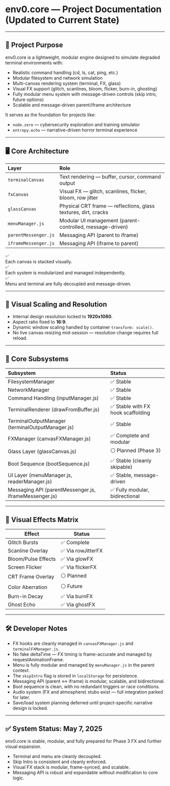 # env0.core — Project Documentation (Updated to Current State)

---

## 🧠 Project Purpose

env0.core is a lightweight, modular engine designed to simulate degraded terminal environments with:
- Realistic command handling (cd, ls, cat, ping, etc.)
- Modular filesystem and network simulation
- Multi-canvas rendering system (terminal, FX, glass)
- Visual FX support (glitch, scanlines, bloom, flicker, burn-in, ghosting)
- Fully modular menu system with message-driven controls (skip intro, future options)
- Scalable and message-driven parent/iframe architecture

It serves as the foundation for projects like:
- `node.zero` — cybersecurity exploration and training simulator
- `entropy.echo` — narrative-driven horror terminal experience

---

## 🖥️ Core Architecture

| Layer | Role |
|:------|:-----|
| `terminalCanvas` | Text rendering — buffer, cursor, command output |
| `fxCanvas` | Visual FX — glitch, scanlines, flicker, bloom, row jitter |
| `glassCanvas` | Physical CRT frame — reflections, glass textures, dirt, cracks |
| `menuManager.js` | Modular UI management (parent-controlled, message-driven) |
| `parentMessenger.js` | Messaging API (parent to iframe) |
| `iframeMessenger.js` | Messaging API (iframe to parent) |

✅  
Each canvas is stacked visually.  
✅  
Each system is modularized and managed independently.  
✅  
Menu and terminal are fully decoupled and message-driven.

---

## 📏 Visual Scaling and Resolution

- Internal design resolution locked to **1920x1080**.
- Aspect ratio fixed to **16:9**.
- Dynamic window scaling handled by container `transform: scale()`.
- No live canvas resizing mid-session — resolution change requires full reload.

---

## 🧩 Core Subsystems

| Subsystem | Status |
|:----------|:-------|
| FilesystemManager | ✅ Stable |
| NetworkManager | ✅ Stable |
| Command Handling (inputManager.js) | ✅ Stable |
| TerminalRenderer (drawFromBuffer.js) | ✅ Stable with FX hook scaffolding |
| TerminalOutputManager (terminalOutputManager.js) | ✅ Stable |
| FXManager (canvasFXManager.js) | ✅ Complete and modular |
| Glass Layer (glassCanvas.js) | ⚪ Planned (Phase 3) |
| Boot Sequence (bootSequence.js) | ✅ Stable (cleanly skipable) |
| UI Layer (menuManager.js, readerManager.js) | ✅ Stable, message-driven |
| Messaging API (parentMessenger.js, iframeMessenger.js) | ✅ Fully modular, bidirectional |

---

## 🎨 Visual Effects Matrix

| Effect             | Status       |
|--------------------|--------------|
| Glitch Bursts      | ✅ Complete   |
| Scanline Overlay   | ✅ Via rowJitterFX |
| Bloom/Pulse Effects| ✅ Via glowFX |
| Screen Flicker     | ✅ Via flickerFX |
| CRT Frame Overlay  | ⚪ Planned    |
| Color Aberration   | ⚪ Future     |
| Burn-in Decay      | ✅ Via burnFX |
| Ghost Echo         | ✅ Via ghostFX |

---

## 🛠️ Developer Notes

- FX hooks are cleanly managed in `canvasFXManager.js` and `terminalFXManager.js`.
- No fake deltaTime — FX timing is frame-accurate and managed by requestAnimationFrame.
- Menu is fully modular and managed by `menuManager.js` in the parent context.
- The `skipIntro` flag is stored in `localStorage` for persistence.
- Messaging API (parent <-> iframe) is modular, scalable, and bidirectional.
- Boot sequence is clean, with no redundant triggers or race conditions.
- Audio system (FX and atmosphere) stubs exist — full integration parked for later.
- Save/load system planning deferred until project-specific narrative design is locked.

---

## ✅ System Status: May 7, 2025

env0.core is stable, modular, and fully prepared for Phase 3 FX and further visual expansion.
- Terminal and menu are cleanly decoupled.
- Skip Intro is consistent and cleanly enforced.
- Visual FX stack is modular, frame-synced, and scalable.
- Messaging API is robust and expandable without modification to core logic.
